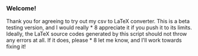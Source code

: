 ### Welcome!<br />
Thank you for agreeing to try out my csv to LaTeX converter. This is a beta testing version, and I would really * 8 appreciate it if you push it to its limits. Ideally, the LaTeX source codes generated by this script should not throw any errors at all. If it does, please * 8 let me know, and I'll work towards fixing it! <br />
